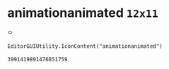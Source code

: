 # animationanimated `12x11`
<img src="/img/animationanimated.png" width=12 height=11>

``` CSharp
EditorGUIUtility.IconContent("animationanimated")
```
```
3991419891476851759
```
